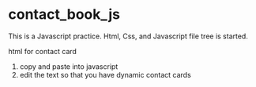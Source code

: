 # contact_book_js

This is a Javascript practice. Html, Css, and Javascript file tree is started.

html for contact card 
1. copy and paste into javascript 
2. edit the text so that you have dynamic contact cards 

 <!-- <div class="contact-card">
        <div class="contact-frame">
          <h1 class="center-text">Contact Name</h1>
          <div class="contact-image">
            <img width="80" height="100" data-id="${contact.id}" src="${contact.image}">
          </div>
          <h6 class="center-text">email</h1>
          <button data-id=${contact.id} data-action="delete" class="deletecontactbutton">Delete</button>
        </div>
      </div>
  </div>  -->